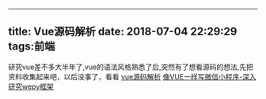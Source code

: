 ---
title: Vue源码解析
date: 2018-07-04 22:29:29
tags:前端
--

研究vue差不多大半年了,vue的语法风格熟悉了后,突然有了想看源码的想法,先把资料收集起来吧，以后没事了，看看
[vue源码解析](https://github.com/liutao/vue2.0-source)
[像VUE一样写微信小程序-深入研究wepy框架](https://juejin.im/entry/599bf713518825241d21c1bd)

